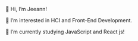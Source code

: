 👋 Hi, I’m Jeeann!

👀 I’m interested in HCI and Front-End Development.

🌱 I’m currently studying JavaScript and React js!

<!---
jeeannyy/jeeannyy is a ✨ special ✨ repository because its `README.md` (this file) appears on your GitHub profile.
You can click the Preview link to take a look at your changes.
--->
